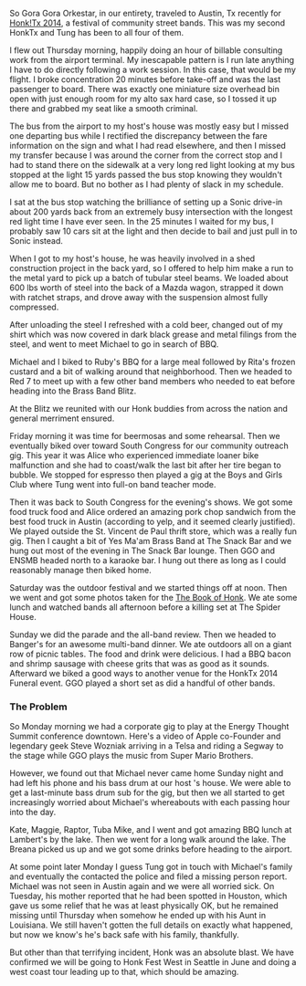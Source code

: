 So Gora Gora Orkestar, in our entirety, traveled to Austin, Tx recently for [Honk!Tx 2014](http://www.honktx.org/), a festival of community street bands. This was my second HonkTx and Tung has been to all four of them.

I flew out Thursday morning, happily doing an hour of billable consulting work from the airport terminal.  My inescapable pattern is I run late anything I have to do directly following a work session. In this case, that would be my flight. I broke concentration 20 minutes before take-off and was the last passenger to board. There was exactly one miniature size overhead bin open with just enough room for my alto sax hard case, so I tossed it up there and grabbed my seat like a smooth criminal.

The bus from the airport to my host's house was mostly easy but I missed one departing bus while I rectified the discrepancy between the fare information on the sign and what I had read elsewhere, and then I missed my transfer because I was around the corner from the correct stop and I had to stand there on the sidewalk at a very long red light looking at my bus stopped at the light 15 yards passed the bus stop knowing they wouldn't allow me to board. But no bother as I had plenty of slack in my schedule.

I sat at the bus stop watching the brilliance of setting up a Sonic drive-in about 200 yards back from an extremely busy intersection with the longest red light time I have ever seen. In the 25 minutes I waited for my bus, I probably saw 10 cars sit at the light and then decide to bail and just pull in to Sonic instead.

When I got to my host's house, he was heavily involved in a shed construction project in the back yard, so I offered to help him make a run to the metal yard to pick up a batch of tubular steel beams. We loaded about 600 lbs worth of steel into the back of a Mazda wagon, strapped it down with ratchet straps, and drove away with the suspension almost fully compressed.

After unloading the steel I refreshed with a cold beer, changed out of my shirt which was now covered in dark black grease and metal filings from the steel, and went to meet Michael to go in search of BBQ.

Michael and I biked to Ruby's BBQ for a large meal followed by Rita's frozen custard and a bit of walking around that neighborhood. Then we headed to Red 7 to meet up with a few other band members who needed to eat before heading into the Brass Band Blitz.

At the Blitz we reunited with our Honk buddies from across the nation and general merriment ensured.

Friday morning it was time for beermosas and some rehearsal. Then we eventually biked over toward South Congress for our community outreach gig.       This year it was Alice who experienced immediate loaner bike malfunction and she had to coast/walk the last bit after her tire began to bubble. We stopped for espresso then played a gig at the Boys and Girls Club where Tung went into full-on band teacher mode.

Then it was back to South Congress for the evening's shows. We got some food truck food and Alice ordered an amazing pork chop sandwich from the best food truck in Austin (according to yelp, and it seemed clearly justified). We played outside the St. Vincent de Paul thrift store, which was a really fun gig. Then I caught a bit of Yes Ma'am Brass Band at The Snack Bar and we hung out most of the evening in The Snack Bar lounge. Then GGO and ENSMB headed north to a karaoke bar. I hung out there as long as I could reasonably manage then biked home.

Saturday was the outdoor festival and we started things off at noon. Then we went and got some photos taken for the [The Book of Honk](https://www.facebook.com/thebookofhonk). We ate some lunch and watched bands all afternoon before a killing set at The Spider House.

Sunday we did the parade and the all-band review. Then we headed to Banger's for an awesome multi-band dinner. We ate outdoors all on a giant row of picnic tables. The food and drink were delicious. I had a BBQ bacon and shrimp sausage with cheese grits that was as good as it sounds. Afterward we biked a good ways to another venue for the HonkTx 2014 Funeral event. GGO played a short set as did a handful of other bands.

### The Problem

So Monday morning we had a corporate gig to play at the Energy Thought Summit conference downtown. Here's a video of Apple co-Founder and legendary geek Steve Wozniak arriving in a Telsa and riding a Segway to the stage while GGO plays the music from Super Mario Brothers.

<youtube href="//www.youtube.com/embed/yIShfqvIhFw"></youtube>

However, we found out that Michael never came home Sunday night and had left his phone and his bass drum at our host 's house. We were able to get a last-minute bass drum sub for the gig, but then we all started to get increasingly worried about Michael's whereabouts with each passing hour into the day.

Kate, Maggie, Raptor, Tuba Mike, and I went and got amazing BBQ lunch at Lambert's by the lake. Then we went for a long walk around the lake. The Breana picked us up and we got some drinks before heading to the airport.

At some point later Monday I guess Tung got in touch with Michael's family and eventually the contacted the police and filed a missing person report. Michael was not seen in Austin again and we were all worried sick. On Tuesday, his mother reported that he had been spotted in Houston, which gave us some relief that he was at least physically OK, but he remained missing until Thursday when somehow he ended up with his Aunt in Louisiana. We still haven't gotten the full details on exactly what happened, but now we know's he's back safe with his family, thankfully.

But other than that terrifying incident, Honk was an absolute blast. We have confirmed we will be going to Honk Fest West in Seattle in June and doing a west coast tour leading up to that, which should be amazing.

<flickrshow href="https://www.flickr.com/photos/88096431@N00/sets/72157642742243474/"></flickrshow>
